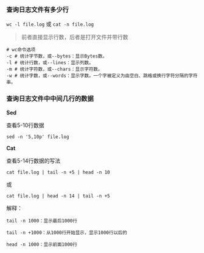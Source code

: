 ### 查询日志文件有多少行

`wc -l file.log` 或 `cat -n file.log`

> 前者直接显示行数，后者是打开文件并带行数

```shel
# wc命令选项
-c # 统计字节数，或--bytes：显示Bytes数。
-l # 统计行数，或--lines：显示列数。
-m # 统计字符数，或--chars：显示字符数。
-w # 统计字数，或--words：显示字数。一个字被定义为由空白、跳格或换行字符分隔的字符串。
```

### 查询日志文件中中间几行的数据

**Sed**

查看5-10行数据

`sed -n '5,10p' file.log`

**Cat**

查看5-14行数据的写法

`cat file.log | tail -n +5 | head -n 10` 

或

 `cat file.log | head -n 14 | tail -n +5` 

解释：

```shel
tail -n 1000：显示最后1000行

tail -n +1000：从1000行开始显示，显示1000行以后的

head -n 1000：显示前面1000行
```

